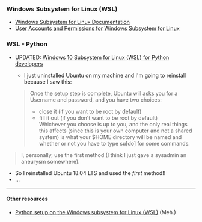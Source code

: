 ### Windows Subsystem for Linux (WSL)
- [Windows Subsystem for Linux Documentation](https://docs.microsoft.com/en-us/windows/wsl/about)
- [User Accounts and Permissions for Windows Subsystem for Linux](https://docs.microsoft.com/en-us/windows/wsl/user-support?redirectedfrom=MSDN)
### WSL - Python
- [UPDATED: Windows 10 Subsystem for Linux (WSL) for Python developers](https://www.betteridiot.tech/blog/pop/2019/9/updated-windows-10-subsystem-for-linux-wsl-for-python-developers)
  - I just uninstalled Ubuntu on my machine and I'm going to reinstall because I saw this:

  > Once the setup step is complete, Ubuntu will asks you for a Username and password, and you have two choices:  
    > - close it (if you want to be root by default)  
    > - fill it out (if you don't want to be root by default)  
  > Whichever you choose is up to you, and the only real things this affects (since this is your own computer and not a shared system) is what your $HOME directory will be named and whether or not you have to type su[do] for some commands.  
 > I, personally, use the first method (I think I just gave a sysadmin an aneurysm somewhere).  

 - So I reinstalled Ubuntu 18.04 LTS and used the *first* method!!
 - ...
---
#### Other resources
- [Python setup on the Windows subsystem for Linux (WSL)](https://medium.com/@rhdzmota/python-development-on-the-windows-subsystem-for-linux-wsl-17a0fa1839d) (Meh.)
